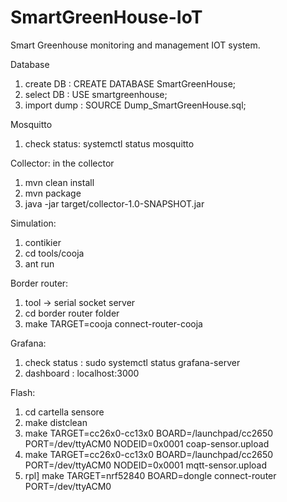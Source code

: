 # SmartGreenHouse-IoT
Smart Greenhouse monitoring and management IOT system.


Database
1) create DB : CREATE DATABASE SmartGreenHouse;
2) select DB :  USE smartgreenhouse;
3) import dump : SOURCE Dump_SmartGreenHouse.sql;

Mosquitto
1) check status: systemctl status mosquitto 

Collector:
in the collector 
1) mvn clean install
2) mvn package
3) java -jar target/collector-1.0-SNAPSHOT.jar

Simulation:
1) contikier 
2) cd tools/cooja
3) ant run 

Border router:
1) tool -> serial socket server
2) cd border router folder
3) make TARGET=cooja connect-router-cooja

Grafana:
1) check status : sudo systemctl status grafana-server
2) dashboard : localhost:3000

Flash:
1) cd cartella sensore
2) make distclean
3) make TARGET=cc26x0-cc13x0 BOARD=/launchpad/cc2650 PORT=/dev/ttyACM0 NODEID=0x0001 coap-sensor.upload
3) make TARGET=cc26x0-cc13x0 BOARD=/launchpad/cc2650 PORT=/dev/ttyACM0 NODEID=0x0001 mqtt-sensor.upload
4) rpl] make TARGET=nrf52840 BOARD=dongle connect-router PORT=/dev/ttyACM0 





